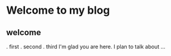 # Welcome to my blog
## welcome
. first
. second
. third
I'm glad you are here. I plan to talk about ...
##
